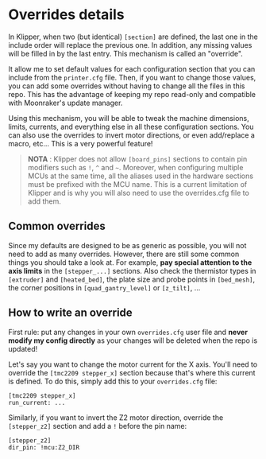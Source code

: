 # Overrides details

In Klipper, when two (but identical) `[section]` are defined, the last one in the include order will replace the previous one. In addition, any missing values will be filled in by the last entry. This mechanism is called an "override".

It allow me to set default values for each configuration section that you can include from the `printer.cfg` file. Then, if you want to change those values, you can add some overrides without having to change all the files in this repo. This has the advantage of keeping my repo read-only and compatible with Moonraker's update manager.

Using this mechanism, you will be able to tweak the machine dimensions, limits, currents, and everything else in all these configuration sections. You can also use the overrides to invert motor directions, or even add/replace a macro, etc... This is a very powerful feature!

  > **NOTA** : Klipper does not allow `[board_pins]` sections to contain pin modifiers such as `!`, `^` and `~`. Moreover, when configuring multiple MCUs at the same time, all the aliases used in the hardware sections must be prefixed with the MCU name. This is a current limitation of Klipper and is why you will also need to use the overrides.cfg file to add them.

## Common overrides

Since my defaults are designed to be as generic as possible, you will not need to add as many overrides. However, there are still some common things you should take a look at. For example, **pay special attention to the axis limits** in the `[stepper_...]` sections. Also check the thermistor types in `[extruder]` and `[heated_bed]`, the plate size and probe points in `[bed_mesh]`, the corner positions in `[quad_gantry_level]` or `[z_tilt]`, ...

## How to write an override

First rule: put any changes in your own `overrides.cfg` user file and **never modify my config directly** as your changes will be deleted when the repo is updated!

Let's say you want to change the motor current for the X axis. You'll need to override the `[tmc2209 stepper_x]` section because that's where this current is defined.
To do this, simply add this to your `overrides.cfg` file:
```
[tmc2209 stepper_x]
run_current: ...
```

Similarly, if you want to invert the Z2 motor direction, override the `[stepper_z2]` section and add a `!` before the pin name:
```
[stepper_z2]
dir_pin: !mcu:Z2_DIR
```
